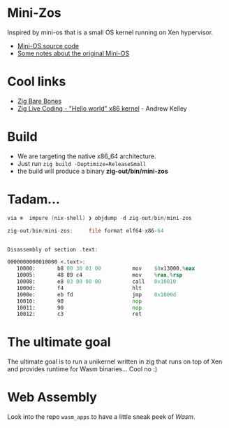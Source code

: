 # Mini-Zos

Inspired by mini-os that is a small OS kernel running on Xen hypervisor.

- [Mini-OS source code](http://xenbits.xen.org/gitweb/?p=mini-os.git;a=summary)
- [Some notes about the original Mini-OS](https://wiki.xenproject.org/wiki/Mini-OS-DevNotes)

# Cool links

- [Zig Bare Bones](https://wiki.osdev.org/Zig_Bare_Bones)
- [Zig Live Coding - "Hello world" x86 kernel](https://vimeo.com/483928663) - Andrew Kelley

# Build

- We are targeting the native x86_64 architecture.
- Just run `zig build -Doptimize=ReleaseSmall`
- the build will produce a binary **zig-out/bin/mini-zos**

# Tadam...

```asm
via ❄️  impure (nix-shell) ❯ objdump -d zig-out/bin/mini-zos

zig-out/bin/mini-zos:     file format elf64-x86-64


Disassembly of section .text:

0000000000010000 <.text>:
   10000:       b8 00 30 01 00          mov    $0x13000,%eax
   10005:       48 89 c4                mov    %rax,%rsp
   10008:       e8 03 00 00 00          call   0x10010
   1000d:       f4                      hlt
   1000e:       eb fd                   jmp    0x1000d
   10010:       90                      nop
   10011:       90                      nop
   10012:       c3                      ret
```

# The ultimate goal

The ultimate goal is to run a unikernel written in zig that runs on top of Xen and provides runtime for Wasm binaries...
Cool no :)

# Web Assembly

Look into the repo `wasm_apps` to have a little sneak peek of *Wasm*.
